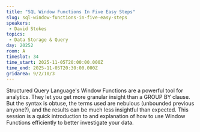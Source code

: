 ```yaml
---
title: "SQL Window Functions In Five Easy Steps"
slug: sql-window-functions-in-five-easy-steps
speakers:
 - David Stokes
topics: 
 - Data Storage & Query
day: 20252
room: A
timeslot: 34
time_start: 2025-11-05T20:00:00.000Z
time_end: 2025-11-05T20:30:00.000Z
gridarea: 9/2/10/3
---
```


Structured Query Language's Window Functions are a powerful tool for analytics. They let you get more granular insight than a GROUP BY clause. But the syntax is obtuse, the terms used are nebulous (unbounded previous anyone?), and the results can be much less insightful than expected. This session is a quick introduction to and explanation of how to use Window Functions efficiently to better investigate your data. 